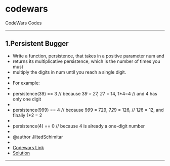 # codewars
CodeWars Codes

**************************************************************************************************************************************
<h2>1.Persistent Bugger</h2>
 
 * Write a function, persistence, that takes in a positive parameter num and
 * returns its multiplicative persistence, which is the number of times you must
 * multiply the digits in num until you reach a single digit.
 * 
 * For example:
 *
 * persistence(39) == 3 // because 3*9 = 27, 2*7 = 14, 1*4=4 // and 4 has only one digit		      
 * 																						                                                
 * persistence(999) == 4 // because 9*9*9 = 729, 7*2*9 = 126, // 1*2*6 = 12, and finally 1*2 = 2 
 * 																							                                               
 * persistence(4) == 0 // because 4 is already a one-digit number								                
 * 
 * @author JiltedSchimitar
 *
 * [Codewars Link](https://www.codewars.com/kata/55bf01e5a717a0d57e0000ec)
 * [Solution](https://github.com/JiltedSchimitar/codewars/tree/master/01.Persistent-Bugger)
 
**************************************************************************************************************************************
